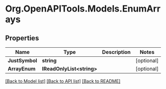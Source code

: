 # Org.OpenAPITools.Models.EnumArrays
## Properties

Name | Type | Description | Notes
------------ | ------------- | ------------- | -------------
**JustSymbol** | **string** |  | [optional] 
**ArrayEnum** | **IReadOnlyList&lt;string&gt;** |  | [optional] 

[[Back to Model list]](../README.md#documentation-for-models) [[Back to API list]](../README.md#documentation-for-api-endpoints) [[Back to README]](../README.md)

